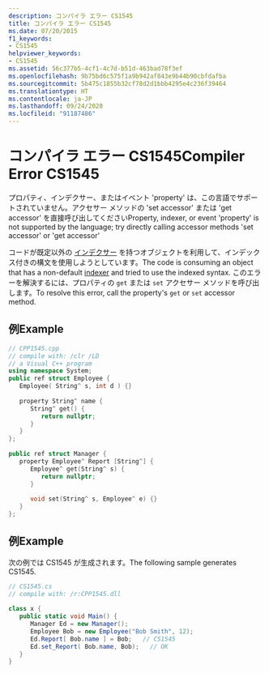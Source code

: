 ```yaml
---
description: コンパイラ エラー CS1545
title: コンパイラ エラー CS1545
ms.date: 07/20/2015
f1_keywords:
- CS1545
helpviewer_keywords:
- CS1545
ms.assetid: 56c377b5-4cf1-4c7d-b51d-463bad78f3ef
ms.openlocfilehash: 9b75bd6c575f1a9b942af843e9b44b90cbfdafba
ms.sourcegitcommit: 5b475c1855b32cf78d2d1bbb4295e4c236f39464
ms.translationtype: HT
ms.contentlocale: ja-JP
ms.lasthandoff: 09/24/2020
ms.locfileid: "91187486"
---
```

# <a name="compiler-error-cs1545"></a><span data-ttu-id="0769f-103">コンパイラ エラー CS1545</span><span class="sxs-lookup"><span data-stu-id="0769f-103">Compiler Error CS1545</span></span>

<span data-ttu-id="0769f-104">プロパティ、インデクサー、またはイベント 'property' は、この言語でサポートされていません。アクセサー メソッドの 'set accessor' または 'get accessor' を直接呼び出してください</span><span class="sxs-lookup"><span data-stu-id="0769f-104">Property, indexer, or event 'property' is not supported by the language; try directly calling accessor methods 'set accessor' or 'get accessor'</span></span>  
  
 <span data-ttu-id="0769f-105">コードが既定以外の [インデクサー](../programming-guide/indexers/index.md) を持つオブジェクトを利用して、インデックス付きの構文を使用しようとしています。</span><span class="sxs-lookup"><span data-stu-id="0769f-105">The code is consuming an object that has a non-default [indexer](../programming-guide/indexers/index.md) and tried to use the indexed syntax.</span></span> <span data-ttu-id="0769f-106">このエラーを解決するには、プロパティの `get` または `set` アクセサー メソッドを呼び出します。</span><span class="sxs-lookup"><span data-stu-id="0769f-106">To resolve this error, call the property's `get` or `set` accessor method.</span></span>  
  
## <a name="example"></a><span data-ttu-id="0769f-107">例</span><span class="sxs-lookup"><span data-stu-id="0769f-107">Example</span></span>  
  
```cpp  
// CPP1545.cpp  
// compile with: /clr /LD  
// a Visual C++ program  
using namespace System;  
public ref struct Employee {  
   Employee( String^ s, int d ) {}  
  
   property String^ name {  
      String^ get() {  
         return nullptr;  
      }  
   }  
};  
  
public ref struct Manager {  
   property Employee^ Report [String^] {  
      Employee^ get(String^ s) {  
         return nullptr;  
      }  
  
      void set(String^ s, Employee^ e) {}  
   }  
};  
```  
  
## <a name="example"></a><span data-ttu-id="0769f-108">例</span><span class="sxs-lookup"><span data-stu-id="0769f-108">Example</span></span>  

 <span data-ttu-id="0769f-109">次の例では CS1545 が生成されます。</span><span class="sxs-lookup"><span data-stu-id="0769f-109">The following sample generates CS1545.</span></span>  
  
```csharp  
// CS1545.cs  
// compile with: /r:CPP1545.dll  
  
class x {  
   public static void Main() {  
      Manager Ed = new Manager();  
      Employee Bob = new Employee("Bob Smith", 12);  
      Ed.Report[ Bob.name ] = Bob;   // CS1545  
      Ed.set_Report( Bob.name, Bob);   // OK  
   }  
}  
```
